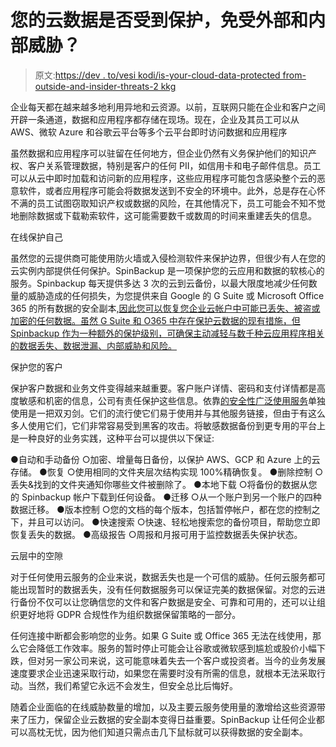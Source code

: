 # 您的云数据是否受到保护，免受外部和内部威胁？

> 原文:[https://dev . to/vesi kodi/is-your-cloud-data-protected from-outside-and-insider-threats-2 kkg](https://dev.to/vesikodi/is-your-cloud-data-protected-from-outside-and-insider-threats-2kkg)

企业每天都在越来越多地利用异地和云资源。以前，互联网只能在企业和客户之间开辟一条通道，数据和应用程序都存储在现场。现在，企业及其员工可以从 AWS、微软 Azure 和谷歌云平台等多个云平台即时访问数据和应用程序

虽然数据和应用程序可以驻留在任何地方，但企业仍然有义务保护他们的知识产权、客户关系管理数据，特别是客户的任何 PII，如信用卡和电子邮件信息。员工可以从云中即时加载和访问新的应用程序，这些应用程序可能包含感染整个云的恶意软件，或者应用程序可能会将数据发送到不安全的环境中。此外，总是存在心怀不满的员工试图窃取知识产权或数据的风险，在其他情况下，员工可能会不知不觉地删除数据或下载勒索软件，这可能需要数千或数周的时间来重建丢失的信息。

在线保护自己

虽然您的云提供商可能使用防火墙或入侵检测软件来保护边界，但很少有人在您的云实例内部提供任何保护。SpinBackup 是一项保护您的云应用和数据的软核心的服务。Spinbackup 每天提供多达 3 次的云到云备份，以最大限度地减少任何数量的威胁造成的任何损失，为您提供来自 Google 的 G Suite 或 Microsoft Office 365 的所有数据的安全副本[,因此您可以恢复您企业云帐户中可能已丢失、被盗或加密的任何数据。虽然 G Suite 和 O365 中存在保护云数据的现有措施，但 Spinbackup 作为一种额外的保护级别，可确保主动减轻与数千种云应用程序相关的数据丢失、数据泄漏、内部威胁和风险。](https://spinbackup.com/)

保护您的客户

保护客户数据和业务文件变得越来越重要。客户账户详情、密码和支付详情都是高度敏感和机密的信息，公司有责任保护这些信息。依靠[的安全性广泛使用服务](https://outpost24.com/blog/top-10-of-the-world-biggest-cyberattacks)单独使用是一把双刃剑。它们的流行使它们易于使用并与其他服务链接，但由于有这么多人使用它们，它们非常容易受到黑客的攻击。将敏感数据备份到更专用的平台上是一种良好的业务实践，这种平台可以提供以下保证:

●自动和手动备份
○加密、增量每日备份，以保护 AWS、GCP 和 Azure 上的云存储。
●恢复
○使用相同的文件夹层次结构实现 100%精确恢复。
●删除控制
○丢失&找到的文件夹通知你哪些文件被删除了。
●本地下载
○将备份的数据从您的 Spinbackup 帐户下载到任何设备。
●迁移
○从一个账户到另一个账户的四种数据迁移。
●版本控制
○您的文档的每个版本，包括暂停帐户，都在您的控制之下，并且可以访问。
●快速搜索
○快速、轻松地搜索您的备份项目，帮助您立即恢复丢失的数据。
●高级报告
○周报和月报可用于监控数据丢失保护状态。

云层中的空隙

对于任何使用云服务的企业来说，数据丢失也是一个可信的威胁。任何云服务都可能出现暂时的数据丢失，没有任何数据服务可以保证完美的数据保留。对您的云进行备份不仅可以让您确信您的文件和客户数据是安全、可靠和可用的，还可以让组织更好地将 GDPR 合规性作为组织数据保留策略的一部分。

任何连接中断都会影响您的业务。如果 G Suite 或 Office 365 无法在线使用，那么它会降低工作效率。服务的暂时停止可能会让谷歌或微软感到尴尬或股价小幅下跌，但对另一家公司来说，这可能意味着失去一个客户或投资者。当今的业务发展速度要求企业迅速采取行动，如果您在需要时没有所需的信息，就根本无法采取行动。当然，我们希望它永远不会发生，但安全总比后悔好。

随着企业面临的在线威胁数量的增加，以及主要云服务使用量的激增给这些资源带来了压力，保留企业云数据的安全副本变得日益重要。SpinBackup 让任何企业都可以高枕无忧，因为他们知道只需点击几下鼠标就可以获得数据的安全副本。